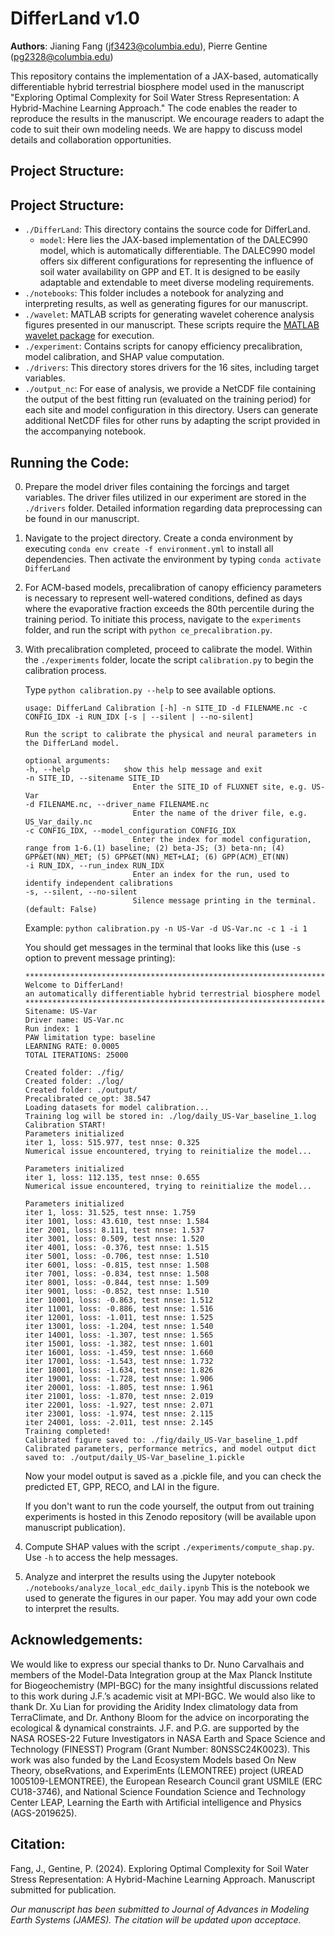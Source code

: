 # DifferLand v1.0
**Authors**: Jianing Fang (jf3423@columbia.edu), Pierre Gentine (pg2328@columbia.edu)

This repository contains the implementation of a JAX-based, automatically differentiable hybrid terrestrial biosphere model used in the manuscript "Exploring Optimal Complexity for Soil Water Stress Representation: A Hybrid-Machine Learning Approach." The code enables the reader to reproduce the results in the manuscript. We encourage readers to adapt the code to suit their own modeling needs. We are happy to discuss model details and collaboration opportunities.

## Project Structure:

## Project Structure:

- `./DifferLand`: This directory contains the source code for DifferLand.
    - `model`: Here lies the JAX-based implementation of the DALEC990 model, which is automatically differentiable. The DALEC990 model offers six different configurations for representing the influence of soil water availability on GPP and ET. It is designed to be easily adaptable and extendable to meet diverse modeling requirements.
- `./notebooks`: This folder includes a notebook for analyzing and interpreting results, as well as generating figures for our manuscript.
- `./wavelet`: MATLAB scripts for generating wavelet coherence analysis figures presented in our manuscript. These scripts require the [MATLAB wavelet package](https://www.mathworks.com/products/wavelet.html) for execution.
- `./experiment`: Contains scripts for canopy efficiency precalibration, model calibration, and SHAP value computation.
- `./drivers`: This directory stores drivers for the 16 sites, including target variables.
- `./output_nc`: For ease of analysis, we provide a NetCDF file containing the output of the best fitting run (evaluated on the training period) for each site and model configuration in this directory. Users can generate additional NetCDF files for other runs by adapting the script provided in the accompanying notebook.

## Running the Code:

0) Prepare the model driver files containing the forcings and target variables. The driver files utilized in our experiment are stored in the `./drivers` folder. Detailed information regarding data preprocessing can be found in our manuscript.
1) Navigate to the project directory. Create a conda environment by executing `conda env create -f environment.yml` to install all dependencies. Then activate the environment by typing `conda activate DifferLand`
2) For ACM-based models, precalibration of canopy efficiency parameters is necessary to represent well-watered conditions, defined as days where the evaporative fraction exceeds the 80th percentile during the training period. To initiate this process, navigate to the `experiments` folder, and run the script with `python ce_precalibration.py`.
3) With precalibration completed, proceed to calibrate the model. Within the `./experiments` folder, locate the script `calibration.py` to begin the calibration process.

    Type `python calibration.py --help` to see available options.
    ```
    usage: DifferLand Calibration [-h] -n SITE_ID -d FILENAME.nc -c CONFIG_IDX -i RUN_IDX [-s | --silent | --no-silent]

    Run the script to calibrate the physical and neural parameters in the DifferLand model.

    optional arguments:
    -h, --help            show this help message and exit
    -n SITE_ID, --sitename SITE_ID
                            Enter the SITE_ID of FLUXNET site, e.g. US-Var
    -d FILENAME.nc, --driver_name FILENAME.nc
                            Enter the name of the driver file, e.g. US_Var_daily.nc
    -c CONFIG_IDX, --model_configuration CONFIG_IDX
                            Enter the index for model configuration, range from 1-6.(1) baseline; (2) beta-JS; (3) beta-nn; (4) GPP&ET(NN)_MET; (5) GPP&ET(NN)_MET+LAI; (6) GPP(ACM)_ET(NN)
    -i RUN_IDX, --run_index RUN_IDX
                            Enter an index for the run, used to identify independent calibrations
    -s, --silent, --no-silent
                            Silence message printing in the terminal. (default: False)
    ```

    Example: `python calibration.py -n US-Var -d US-Var.nc -c 1 -i 1`

    You should get messages in the terminal that looks like this (use `-s` option to prevent message printing):
    ```
    **********************************************************************  
    Welcome to DifferLand!  
    an automatically differentiable hybrid terrestrial biosphere model
    **********************************************************************  
    Sitename: US-Var  
    Driver name: US-Var.nc  
    Run index: 1  
    PAW limitation type: baseline  
    LEARNING RATE: 0.0005  
    TOTAL ITERATIONS: 25000  
  
    Created folder: ./fig/  
    Created folder: ./log/  
    Created folder: ./output/  
    Precalibrated ce_opt: 38.547  
    Loading datasets for model calibration...  
    Training log will be stored in: ./log/daily_US-Var_baseline_1.log  
    Calibration START!  
    Parameters initialized  
    iter 1, loss: 515.977, test nnse: 0.325  
    Numerical issue encountered, trying to reinitialize the model...  
  
    Parameters initialized  
    iter 1, loss: 112.135, test nnse: 0.655  
    Numerical issue encountered, trying to reinitialize the model...  
  
    Parameters initialized  
    iter 1, loss: 31.525, test nnse: 1.759  
    iter 1001, loss: 43.610, test nnse: 1.584  
    iter 2001, loss: 8.111, test nnse: 1.537  
    iter 3001, loss: 0.509, test nnse: 1.520  
    iter 4001, loss: -0.376, test nnse: 1.515  
    iter 5001, loss: -0.706, test nnse: 1.510  
    iter 6001, loss: -0.815, test nnse: 1.508  
    iter 7001, loss: -0.834, test nnse: 1.508  
    iter 8001, loss: -0.844, test nnse: 1.509  
    iter 9001, loss: -0.852, test nnse: 1.510  
    iter 10001, loss: -0.863, test nnse: 1.512  
    iter 11001, loss: -0.886, test nnse: 1.516  
    iter 12001, loss: -1.011, test nnse: 1.525  
    iter 13001, loss: -1.204, test nnse: 1.540  
    iter 14001, loss: -1.307, test nnse: 1.565  
    iter 15001, loss: -1.382, test nnse: 1.601  
    iter 16001, loss: -1.459, test nnse: 1.660  
    iter 17001, loss: -1.543, test nnse: 1.732  
    iter 18001, loss: -1.634, test nnse: 1.826  
    iter 19001, loss: -1.728, test nnse: 1.906  
    iter 20001, loss: -1.805, test nnse: 1.961  
    iter 21001, loss: -1.870, test nnse: 2.019  
    iter 22001, loss: -1.927, test nnse: 2.071  
    iter 23001, loss: -1.974, test nnse: 2.115  
    iter 24001, loss: -2.011, test nnse: 2.145  
    Training completed!  
    Calibrated figure saved to: ./fig/daily_US-Var_baseline_1.pdf  
    Calibrated parameters, performance metrics, and model output dict saved to: ./output/daily_US-Var_baseline_1.pickle  
    ```
    Now your model output is saved as a .pickle file, and you can check the predicted ET, GPP, RECO, and LAI in the figure.

    If you don't want to run the code yourself, the output from out training experiments is hosted in this Zenodo repository (will be available upon manuscript publication).
4) Compute SHAP values with the script `./experiments/compute_shap.py`. Use `-h` to access the help messages.
5) Analyze and interpret the results using the Jupyter notebook `./notebooks/analyze_local_edc_daily.ipynb` This is the notebook we used to generate the figures in our paper. You may add your own code to interpret the results.


## Acknowledgements:
We would like to express our special thanks to Dr. Nuno Carvalhais and members of the Model-Data Integration group at the Max Planck Institute for Biogeochemistry (MPI-BGC) for the many insightful discussions related to this work during J.F.’s academic visit at MPI-BGC. We would also like to thank Dr. Xu Lian for providing the Aridity Index climatology data from TerraClimate, and Dr. Anthony Bloom for the advice on incorporating the ecological & dynamical constraints. J.F. and P.G. are supported by the NASA ROSES-22 Future Investigators in NASA Earth and Space Science and Technology (FINESST) Program (Grant Number: 80NSSC24K0023). This work was also funded by the Land Ecosystem Models based On New Theory, obseRvations, and ExperimEnts (LEMONTREE) project (UREAD 1005109-LEMONTREE), the European Research Council grant USMILE (ERC CU18-3746), and National Science Foundation Science and Technology Center LEAP, Learning the Earth with Artificial intelligence and Physics (AGS-2019625). 

## Citation:

Fang, J., Gentine, P. (2024). Exploring Optimal Complexity for Soil Water Stress Representation: A Hybrid-Machine Learning Approach. Manuscript submitted for publication.

*Our manuscript has been submitted to Journal of Advances in Modeling Earth Systems (JAMES). The citation will be updated upon acceptace.*
